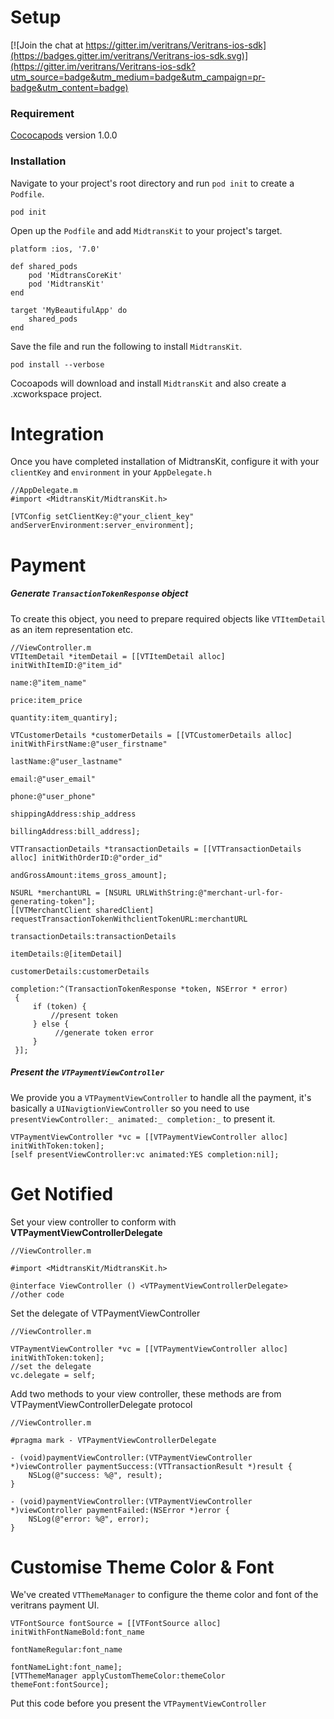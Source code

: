 # Setup

[![Join the chat at https://gitter.im/veritrans/Veritrans-ios-sdk](https://badges.gitter.im/veritrans/Veritrans-ios-sdk.svg)](https://gitter.im/veritrans/Veritrans-ios-sdk?utm_source=badge&utm_medium=badge&utm_campaign=pr-badge&utm_content=badge)

### Requirement

[Cococapods](https://cocoapods.org/) version 1.0.0

### Installation
Navigate to your project's root directory and run `pod init` to create a `Podfile`.

```
pod init
```

Open up the `Podfile` and add `MidtransKit` to your project's target.

```
platform :ios, '7.0'

def shared_pods
    pod 'MidtransCoreKit'
    pod 'MidtransKit'
end

target 'MyBeautifulApp' do
    shared_pods
end
```

Save the file and run the following to install `MidtransKit`.

```
pod install --verbose
```

Cocoapods will download and install `MidtransKit` and also create a .xcworkspace project.

# Integration

Once you have completed installation of MidtransKit, configure it with your `clientKey` and `environment` in your `AppDelegate.h`

```
//AppDelegate.m
#import <MidtransKit/MidtransKit.h>

[VTConfig setClientKey:@"your_client_key" andServerEnvironment:server_environment];
```

# Payment

##### Generate `TransactionTokenResponse` object

To create this object, you need to prepare required objects like `VTItemDetail` as an item representation etc.

```
//ViewController.m
VTItemDetail *itemDetail = [[VTItemDetail alloc] initWithItemID:@"item_id"
                                                           name:@"item_name"
                                                          price:item_price
                                                       quantity:item_quantiry];

VTCustomerDetails *customerDetails = [[VTCustomerDetails alloc] initWithFirstName:@"user_firstname"
    										                                    lastName:@"user_lastname"
    										                                       email:@"user_email"
    										                                       phone:@"user_phone"
    										                             shippingAddress:ship_address
    										                              billingAddress:bill_address];

VTTransactionDetails *transactionDetails = [[VTTransactionDetails alloc] initWithOrderID:@"order_id"
                                                                          andGrossAmount:items_gross_amount];

NSURL *merchantURL = [NSURL URLWithString:@"merchant-url-for-generating-token"];
[[VTMerchantClient sharedClient] requestTransactionTokenWithclientTokenURL:merchantURL
                                                        transactionDetails:transactionDetails
                                                               itemDetails:@[itemDetail]
                                                           customerDetails:customerDetails
                                                                completion:^(TransactionTokenResponse *token, NSError * error)
 {
     if (token) {
         //present token
     } else {
     	  //generate token error       
     }
 }];
```

##### Present the `VTPaymentViewController`

We provide you a `VTPaymentViewController` to handle all the payment, it's basically a `UINavigtionViewController` so you need to use `presentViewController:_ animated:_ completion:_` to present it.

```
VTPaymentViewController *vc = [[VTPaymentViewController alloc] initWithToken:token];
[self presentViewController:vc animated:YES completion:nil];
```

# Get Notified

Set your view controller to conform with **VTPaymentViewControllerDelegate**

```
//ViewController.m

#import <MidtransKit/MidtransKit.h>

@interface ViewController () <VTPaymentViewControllerDelegate>
//other code
```

Set the delegate of VTPaymentViewController

```
//ViewController.m

VTPaymentViewController *vc = [[VTPaymentViewController alloc] initWithToken:token];
//set the delegate
vc.delegate = self;
```

Add two methods to your view controller, these methods are from VTPaymentViewControllerDelegate protocol

```
//ViewController.m

#pragma mark - VTPaymentViewControllerDelegate

- (void)paymentViewController:(VTPaymentViewController *)viewController paymentSuccess:(VTTransactionResult *)result {
    NSLog(@"success: %@", result);
}

- (void)paymentViewController:(VTPaymentViewController *)viewController paymentFailed:(NSError *)error {
    NSLog(@"error: %@", error);
}
```

# Customise Theme Color & Font

We've created `VTThemeManager` to configure the theme color and font of the veritrans payment UI.

```
VTFontSource fontSource = [[VTFontSource alloc] initWithFontNameBold:font_name
												             fontNameRegular:font_name
												               fontNameLight:font_name];
[VTThemeManager applyCustomThemeColor:themeColor themeFont:fontSource];
```
Put this code before you present the `VTPaymentViewController`

